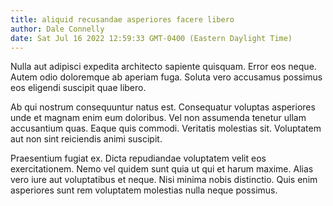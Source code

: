 ```yaml
---
title: aliquid recusandae asperiores facere libero
author: Dale Connelly
date: Sat Jul 16 2022 12:59:33 GMT-0400 (Eastern Daylight Time)
---
```

Nulla aut adipisci expedita architecto sapiente quisquam. Error eos neque. Autem odio doloremque ab aperiam fuga. Soluta vero accusamus possimus eos eligendi suscipit quae libero.

 Ab qui nostrum consequuntur natus est. Consequatur voluptas asperiores unde et magnam enim eum doloribus. Vel non assumenda tenetur ullam accusantium quas. Eaque quis commodi. Veritatis molestias sit. Voluptatem aut non sint reiciendis animi suscipit.

 Praesentium fugiat ex. Dicta repudiandae voluptatem velit eos exercitationem. Nemo vel quidem sunt quia ut qui et harum maxime. Alias vero iure aut voluptatibus et neque. Nisi minima nobis distinctio. Quis enim asperiores sunt rem voluptatem molestias nulla neque possimus.